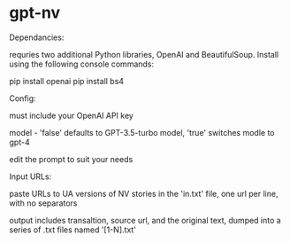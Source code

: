 # gpt-nv
Dependancies:

requries two additional Python libraries, OpenAI and BeautifulSoup. Install using the following console commands:

pip install openai
pip install bs4

Config:

must include your OpenAI API key

model - 'false' defaults to GPT-3.5-turbo model, 'true' switches modle to gpt-4

edit the prompt to suit your needs


Input URLs:

paste URLs to UA versions of NV stories in the 'in.txt' file, one url per line, with no separators

output includes transaltion, source url, and the original text, dumped into a series of .txt files named '[1-N].txt'
